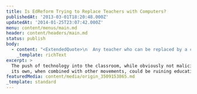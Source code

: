 ```yaml
---
title: Is EdReform Trying to Replace Teachers with Computers?
publishedAt: '2013-03-01T18:20:48.000Z'
updatedAt: '2014-01-25T23:07:42.000Z'
menu: content/menus/main.md
header: content/headers/main.md
status: publish
body:
  - content: "<ExtendedQuote>\n  Any teacher who can be replaced by a computer should be.\n</ExtendedQuote>\n\nI've heard this quote so many times, it's practically gospel. \_Replace 'teacher' with 'job,' and it pretty much *is* gospel across most industries -- any manual labor task that previously used to be done by humans are increasingly being turned over to computers and machines. \_So it's not particularly surprising that this sentiment should be applied to education.\n\nAs tech makes its way into the classroom, tests are also receiving an inordinate amount of emphasis.\_This\_results in a [narrowed curriculum](http://www.joebower.org/2013/02/whats-wrong-with-standardized-tests.html \"What's wrong with standardized tests?\"), heavily focused on content knowledge, memorization, and recall, and less on providing authentic experiences to students to help them to connect to and understand the information being taught to them.\n\nThe application of \"market-logic\" to education is basically the heart of EdReform. \_The push for merit pay\\[1. Despite the fact this proposal has been [debunked over and over](http://jerseyjazzman.blogspot.com/2012/11/merit-pay-thoroughly-tested-thoroughly.html \"Merit Pay: Thoroughly Tested, Thoroughly Failed\").], the fight against tenure (and unions in general), the emphasis on test-based accountability\\[2. Those who tend to invoke the \"free market\" in supporting accountability\_for education\_also tend to invoke the \"free market\" in opposing regulation for other industries. \_Telling.], the imposition of the Common Core State Standards\\[3. This one in particular is a bit more convoluted, though the justification is usually twofold: a standardized curriculum will b) set a minimum bar for all students to be able to compete and b) allow companies to scale their products across markets/states without configuring for multiple standards.], and the support of charter schools are all backed by the same logic.\n\nSo, on one hand, we have the dumbing down of our education system to rote content knowledge, and the other hand, we have computers getting more effective at delivering exactly that. \_[Tom Whitby](http://tomwhitby.wordpress.com/2013/02/08/technology-use-it-or-lose-it/ \"Technology: Use it, or lose it!\"):\n\n<ExtendedQuote>\n  Some states have now passed legislation requiring a percentage of education be delivered in a blended form. Blended learning is a combination of delivery of instruction using the classroom and the computer. There is legislation allowing Charter schools to circumvent many of the restrictions of public education. There is the movement to increase class size in every state. Even more troubling, most recently one state is considering legislation to remove certification requirements of teachers.\n\n  Looking at all of those pieces as a whole, there seems to be emerging a possible threat to end Public Education, as we know it. States can create an atmosphere where kids can be placed in charter schools with few restrictions using computer-driven education, directed by non-certified technicians, delivering education to hundreds of kids, maybe in a single class, who do not even need to be physically present in a school. All of which was made possible through state legislation. It is cost cutting and might address the tax concerns of many.\n</ExtendedQuote>\n\nYou don't have to be a conspiracy theorist to realize things are coming together very effectively to shift education out of the hands of educators. \_It doesn't have to be the purpose of each movement -- charter and Common Core advocates don't have to specifically be in bed with educational technology proponents.\_However, they are both underpinned by the same \"market-logic.\"\n\nThe introduction of technology to the classroom are a natural outgrowth of technological advances. \_Every industry feels the impact of technology to some degree (even the Amish use a horse-and-buggy), and education is, in some respects, just another industry; the problem, though, with that is trying to apply the logic of industry and markets to education is that there are significant social impacts to small changes, and we don't see those impacts for many years to come. \_[It's really only after kids are grown that the full impact manifests itself.](http://halfanhour.blogspot.com/2012/10/improving-canadian-postsecondary.html)\n\n<ExtendedQuote>\n  A lesson taught at the age of three results in a behaviour at the age of 23. You can't effectively measure the behaviour 20 years later, so you test whether the lesson was learned at age three. Which it may well have been -- even if it was the wrong lesson. An intolerance or a prejudice taught at a young age is an undesirable outcome, but testing mechanisms have no way to detect for and correct this.\n\n  Our demographic and economic data today are in effect measuring the effectiveness of the education system of the 1970s and 1980s. These data show (to me, at least) that while we excelled in the teaching of the arts and sciences, we were weak in literacy and severely lacking in ethics and policy.\_*These*\_failings (not test scores) should be fed back into our understanding of the school system.\n</ExtendedQuote>\n\nIn industry, the sole focus on revenue and profitability, this singular metric, drives corporations to do things that an individual with his or her own moral code may not. \_We've seen the fallout from the financial crisis, we've seen the damage done to the environment, and we've seen the employees who struggle on meager paychecks; all of these are a fairly direct result of the priority of profits over everything else.\n\nThe same problems are manifesting themselves in schools, and basically for the same reason: test scores, rather than profitability, as the single measure worth optimizing for, resulting in the same negative side effects. \_There's a reason we put government in charge of education: to develop a system where these problems are mitigated, to optimize for measures and the immeasurable worth optimizing for.\n\nI support technology in education; we're entering a world where kids who don't have tech skills are going to increasingly be left behind. \_I'm just not sure that the way we're going about introducing them is necessarily the way we want to nor have we fully considered the impacts of that process.\n"
    _template: richText
excerpt: >
  The push of technology into the classroom, while obviously not malicious on
  its own, when combined with other movements, could be ruining education.
featuredMedia: content/media/origin_3509153865.md
_template: standard
---
```



